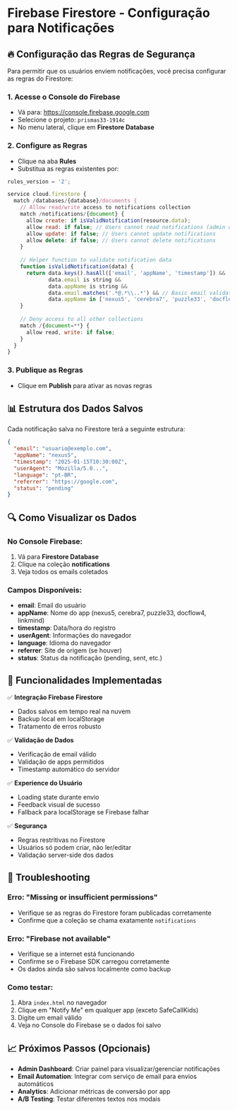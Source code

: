 # Firebase Firestore - Configuração para Notificações

## 🔥 Configuração das Regras de Segurança

Para permitir que os usuários enviem notificações, você precisa configurar as regras do Firestore:

### 1. Acesse o Console do Firebase
- Vá para: https://console.firebase.google.com
- Selecione o projeto: `prismas33-1914c`
- No menu lateral, clique em **Firestore Database**

### 2. Configure as Regras
- Clique na aba **Rules**
- Substitua as regras existentes por:

```javascript
rules_version = '2';

service cloud.firestore {
  match /databases/{database}/documents {
    // Allow read/write access to notifications collection
    match /notifications/{document} {
      allow create: if isValidNotification(resource.data);
      allow read: if false; // Users cannot read notifications (admin only)
      allow update: if false; // Users cannot update notifications
      allow delete: if false; // Users cannot delete notifications
    }
    
    // Helper function to validate notification data
    function isValidNotification(data) {
      return data.keys().hasAll(['email', 'appName', 'timestamp']) &&
             data.email is string && 
             data.appName is string &&
             data.email.matches('.*@.*\\..*') && // Basic email validation
             data.appName in ['nexus5', 'cerebra7', 'puzzle33', 'docflow4', 'linkmind'];
    }
    
    // Deny access to all other collections
    match /{document=**} {
      allow read, write: if false;
    }
  }
}
```

### 3. Publique as Regras
- Clique em **Publish** para ativar as novas regras

## 📊 Estrutura dos Dados Salvos

Cada notificação salva no Firestore terá a seguinte estrutura:

```json
{
  "email": "usuario@exemplo.com",
  "appName": "nexus5",
  "timestamp": "2025-01-15T10:30:00Z",
  "userAgent": "Mozilla/5.0...",
  "language": "pt-BR",
  "referrer": "https://google.com",
  "status": "pending"
}
```

## 🔍 Como Visualizar os Dados

### No Console Firebase:
1. Vá para **Firestore Database**
2. Clique na coleção **notifications**
3. Veja todos os emails coletados

### Campos Disponíveis:
- **email**: Email do usuário
- **appName**: Nome do app (nexus5, cerebra7, puzzle33, docflow4, linkmind)
- **timestamp**: Data/hora do registro
- **userAgent**: Informações do navegador
- **language**: Idioma do navegador
- **referrer**: Site de origem (se houver)
- **status**: Status da notificação (pending, sent, etc.)

## 🚀 Funcionalidades Implementadas

✅ **Integração Firebase Firestore**
- Dados salvos em tempo real na nuvem
- Backup local em localStorage
- Tratamento de erros robusto

✅ **Validação de Dados**
- Verificação de email válido
- Validação de apps permitidos
- Timestamp automático do servidor

✅ **Experience do Usuário**
- Loading state durante envio
- Feedback visual de sucesso
- Fallback para localStorage se Firebase falhar

✅ **Segurança**
- Regras restritivas no Firestore
- Usuários só podem criar, não ler/editar
- Validação server-side dos dados

## 🔧 Troubleshooting

### Erro: "Missing or insufficient permissions"
- Verifique se as regras do Firestore foram publicadas corretamente
- Confirme que a coleção se chama exatamente `notifications`

### Erro: "Firebase not available"
- Verifique se a internet está funcionando
- Confirme se o Firebase SDK carregou corretamente
- Os dados ainda são salvos localmente como backup

### Como testar:
1. Abra `index.html` no navegador
2. Clique em "Notify Me" em qualquer app (exceto SafeCallKids)
3. Digite um email válido
4. Veja no Console do Firebase se o dados foi salvo

## 📈 Próximos Passos (Opcionais)

- **Admin Dashboard**: Criar painel para visualizar/gerenciar notificações
- **Email Automation**: Integrar com serviço de email para envios automáticos
- **Analytics**: Adicionar métricas de conversão por app
- **A/B Testing**: Testar diferentes textos nos modais
